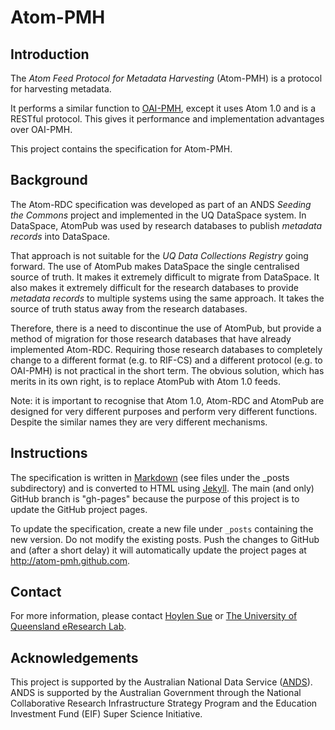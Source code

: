 Atom-PMH
========

Introduction
------------

The _Atom Feed Protocol for Metadata Harvesting_ (Atom-PMH) is a
protocol for harvesting metadata.

It performs a similar function to [OAI-PMH], except it uses Atom 1.0 and
is a RESTful protocol. This gives it performance and implementation
advantages over OAI-PMH.

This project contains the specification for Atom-PMH.

[OAI-PMH]: <http://www.openarchives.org/pmh/>

Background
----------

The Atom-RDC specification was developed as part of an ANDS _Seeding
the Commons_ project and implemented in the UQ DataSpace system. In
DataSpace, AtomPub was used by research databases to publish
_metadata records_ into DataSpace.

That approach is not suitable for the _UQ Data Collections Registry_
going forward.  The use of AtomPub makes DataSpace the single
centralised source of truth. It makes it extremely difficult to
migrate from DataSpace. It also makes it extremely difficult for the
research databases to provide _metadata records_ to multiple systems
using the same approach. It takes the source of truth status away from
the research databases.

Therefore, there is a need to discontinue the use of AtomPub, but
provide a method of migration for those research databases that have
already implemented Atom-RDC. Requiring those research databases to
completely change to a different format (e.g. to RIF-CS) and a
different protocol (e.g. to OAI-PMH) is not practical in the short
term. The obvious solution, which has merits in its own right, is to
replace AtomPub with Atom 1.0 feeds.

Note: it is important to recognise that Atom 1.0, Atom-RDC and AtomPub
are designed for very different purposes and perform very different
functions. Despite the similar names they are very different
mechanisms.

Instructions
------------

The specification is written in [Markdown] (see files under the _posts
subdirectory) and is converted to HTML using [Jekyll]. The main (and
only) GitHub branch is "gh-pages" because the purpose of this project
is to update the GitHub project pages.

To update the specification, create a new file under `_posts`
containing the new version. Do not modify the existing posts. Push the
changes to GitHub and (after a short delay) it will automatically
update the project pages at <http://atom-pmh.github.com>.

[Markdown]: <http://daringfireball.net/projects/markdown/>

[Jekyll]: <https://github.com/mojombo/jekyll>

Contact
-------

For more information, please contact [Hoylen Sue](mailto:hoylen@hoylen.com)
or [The University of Queensland eResearch Lab](http://www.itee.uq.edu.au/eresearch/).

Acknowledgements
----------------

This project is supported by the Australian National Data Service
([ANDS](http://www.ands.org.au/)). ANDS is supported by the Australian
Government through the National Collaborative Research Infrastructure
Strategy Program and the Education Investment Fund (EIF) Super Science
Initiative.
